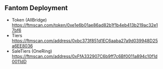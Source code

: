 ## Fantom Deployment

- Token (AllBridge) https://ftmscan.com/token/0xe1e6b01ae86ad82b1f1b4eb413b219ac32e17bf6
- Tiers https://ftmscan.com/address/0xbc373f851d1EC6aaba27a9d039948D25a6EE8036
- SaleTiers (OneRing) https://ftmscan.com/address/0xFfA332907C6b9ff7c6Bf0011a894c10f1d0011dD
